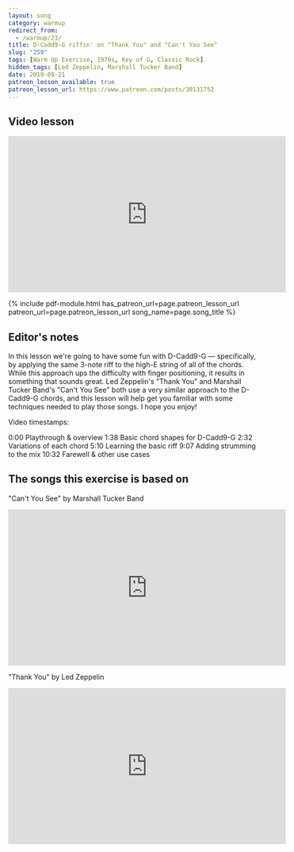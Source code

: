 ```yaml
---
layout: song
category: warmup
redirect_from:
  - /warmup/23/
title: D-Cadd9-G riffin' on "Thank You" and "Can't You See"
slug: "259"
tags: [Warm Up Exercise, 1970s, Key of G, Classic Rock]
hidden_tags: [Led Zeppelin, Marshall Tucker Band]
date: 2019-09-21
patreon_lesson_available: true
patreon_lesson_url: https://www.patreon.com/posts/30131752
---
```


## Video lesson

<iframe width="560" height="315" src="https://www.youtube.com/embed/zxJfy9M88Vc?showinfo=0" frameborder="0" allowfullscreen></iframe>

<!-- Coming soon... -->

{% include pdf-module.html has_patreon_url=page.patreon_lesson_url patreon_url=page.patreon_lesson_url song_name=page.song_title %}

## Editor's notes

In this lesson we're going to have some fun with D-Cadd9-G –– specifically, by applying the same 3-note riff to the high-E string of all of the chords. While this approach ups the difficulty with finger positioning, it results in something that sounds great. Led Zeppelin's "Thank You" and Marshall Tucker Band's "Can't You See" both use a very similar approach to the D-Cadd9-G chords, and this lesson will help get you familiar with some techniques needed to play those songs. I hope you enjoy!

Video timestamps:

0:00 Playthrough & overview
1:38 Basic chord shapes for D-Cadd9-G
2:32 Variations of each chord
5:10 Learning the basic riff
9:07 Adding strumming to the mix
10:32 Farewell & other use cases

## The songs this exercise is based on

"Can't You See" by Marshall Tucker Band

<iframe width="560" height="315" src="https://www.youtube.com/embed/-48Za7VZR_c" frameborder="0" allow="accelerometer; autoplay; encrypted-media; gyroscope; picture-in-picture" allowfullscreen></iframe>

"Thank You" by Led Zeppelin

<iframe width="560" height="315" src="https://www.youtube.com/embed/u1z4vkPWkLQ" frameborder="0" allow="accelerometer; autoplay; encrypted-media; gyroscope; picture-in-picture" allowfullscreen></iframe>
